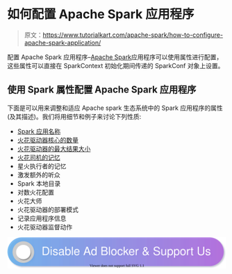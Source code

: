 # 如何配置 Apache Spark 应用程序

> 原文：<https://www.tutorialkart.com/apache-spark/how-to-configure-apache-spark-application/>

配置 Apache Spark 应用程序–[Apache Spark](https://www.tutorialkart.com/apache-spark-tutorial/)应用程序可以使用属性进行配置，这些属性可以直接在 SparkContext 初始化期间传递的 SparkConf 对象上设置。

## 使用 Spark 属性配置 Apache Spark 应用程序

下面是可以用来调整和适应 Apache spark 生态系统中的 Spark 应用程序的属性(及其描述)。我们将用细节和例子来讨论下列性质:

*   [Spark 应用名称](#app-name)
*   [火花驱动器核心的数量](#driver-cores)
*   [火花驱动器的最大结果大小](#res-size)
*   [火花司机的记忆](#mem-usage)
*   星火执行者的记忆
*   激发额外的听众
*   Spark 本地目录
*   对数火花配置
*   火花大师
*   火花驱动器的部署模式
*   记录应用程序信息
*   火花驱动器监督动作

[![](img/925da31b32d6bc3827932f6c8afb11bb.png)](https://www.tutorialkart.com/)